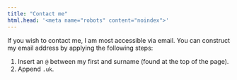 ```yaml
---
title: "Contact me"
html.head: '<meta name="robots" content="noindex">'
---
```


If you wish to contact me, I am most accessible via email.  You can construct
my email address by applying the following steps:

1. Insert an `@` between my first and surname (found at the top of the page).
2. Append `.uk`.
